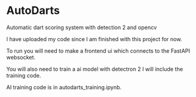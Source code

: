 # AutoDarts
Automatic dart scoring system with detection 2 and opencv

I have uploaded my code since I am finished with this project for now.

To run you will need to make a frontend ui which connects to the FastAPI websocket.

You will also need to train a ai model with detectron 2 I will include the training code.

AI training code is in autodarts_training.ipynb. 
